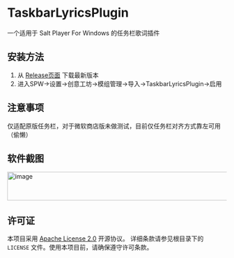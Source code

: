 # TaskbarLyricsPlugin
一个适用于 Salt Player For Windows 的任务栏歌词插件
## 安装方法
1. 从 [Release页面](https://github.com/zmxlsss666/TaskbarLyricsPlugin/releases) 下载最新版本
2. 进入SPW→设置→创意工坊→模组管理→导入→TaskbarLyricsPlugin→启用

## 注意事项
仅适配原版任务栏，对于微软商店版未做测试，目前仅任务栏对齐方式靠左可用（偷懒）
## 软件截图
<img width="525" height="66" alt="image" src="https://github.com/user-attachments/assets/c2459aee-bb65-461a-9b5a-c852125bc02c" />

## 许可证
本项目采用 [Apache License 2.0](LICENSE) 开源协议。
详细条款请参见根目录下的 `LICENSE` 文件。使用本项目前，请确保遵守许可条款。
